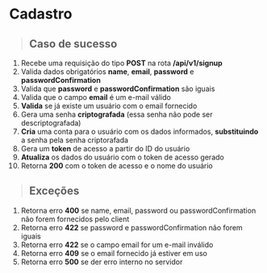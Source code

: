 # Cadastro

> ## Caso de sucesso

1.  Recebe uma requisição do tipo **POST** na rota **/api/v1/signup**
2.  Valida dados obrigatórios **name**, **email**, **password** e **passwordConfirmation**
3.  Valida que **password** e **passwordConfirmation** são iguais
4.  Valida que o campo **email** é um e-mail válido
5.  **Valida** se já existe um usuário com o email fornecido
6.  Gera uma senha **criptografada** (essa senha não pode ser descriptografada)
7.  **Cria** uma conta para o usuário com os dados informados, **substituindo** a senha pela senha criptorafada
8.  Gera um **token** de acesso a partir do ID do usuário
9.  **Atualiza** os dados do usuário com o token de acesso gerado
10.  Retorna **200** com o token de acesso e o nome do usuário

> ## Exceções

1.  Retorna erro **400** se name, email, password ou passwordConfirmation não forem fornecidos pelo client
2.  Retorna erro **422** se password e passwordConfirmation não forem iguais
3.  Retorna erro **422** se o campo email for um e-mail inválido
4.  Retorna erro **409** se o email fornecido já estiver em uso
5.  Retorna erro **500** se der erro interno no servidor